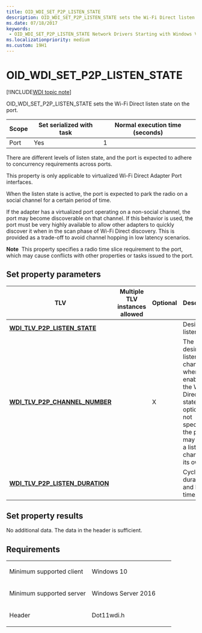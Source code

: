 ```yaml
---
title: OID_WDI_SET_P2P_LISTEN_STATE
description: OID_WDI_SET_P2P_LISTEN_STATE sets the Wi-Fi Direct listen state on the port.
ms.date: 07/18/2017
keywords:
 - OID_WDI_SET_P2P_LISTEN_STATE Network Drivers Starting with Windows Vista
ms.localizationpriority: medium
ms.custom: 19H1
---
```


# OID\_WDI\_SET\_P2P\_LISTEN\_STATE

[!INCLUDE[WDI topic note](../includes/wdi-version-warning.md)]


OID\_WDI\_SET\_P2P\_LISTEN\_STATE sets the Wi-Fi Direct listen state on the port.

| Scope | Set serialized with task | Normal execution time (seconds) |
|-------|--------------------------|---------------------------------|
| Port  | Yes                      | 1                               |

 

There are different levels of listen state, and the port is expected to adhere to concurrency requirements across ports.

This property is only applicable to virtualized Wi-Fi Direct Adapter Port interfaces.

When the listen state is active, the port is expected to park the radio on a social channel for a certain period of time.

If the adapter has a virtualized port operating on a non-social channel, the port may become discoverable on that channel. If this behavior is used, the port must be very highly available to allow other adapters to quickly discover it when in the scan phase of Wi-Fi Direct discovery. This is provided as a trade-off to avoid channel hopping in low latency scenarios.

**Note**  This property specifies a radio time slice requirement to the port, which may cause conflicts with other properties or tasks issued to the port.

 

## Set property parameters


| TLV                                                                         | Multiple TLV instances allowed | Optional | Description                                                                                                                                                      |
|-----------------------------------------------------------------------------|--------------------------------|----------|------------------------------------------------------------------------------------------------------------------------------------------------------------------|
| [**WDI\_TLV\_P2P\_LISTEN\_STATE**](./wdi-tlv-p2p-listen-state.md)       |                                |          | Desired listen state.                                                                                                                                            |
| [**WDI\_TLV\_P2P\_CHANNEL\_NUMBER**](./wdi-tlv-p2p-channel-number.md)   |                                | X        | The host’s desired listen channel when enabling the Wi-Fi Direct listen state. If this option is not specified, the port may select a listen channel on its own. |
| [**WDI\_TLV\_P2P\_LISTEN\_DURATION**](./wdi-tlv-p2p-listen-duration.md) |                                |          | Cycle duration and listen time.                                                                                                                                  |

 

## Set property results


No additional data. The data in the header is sufficient.

## Requirements

<table>
<colgroup>
<col width="50%" />
<col width="50%" />
</colgroup>
<tbody>
<tr class="odd">
<td><p>Minimum supported client</p></td>
<td><p>Windows 10</p></td>
</tr>
<tr class="even">
<td><p>Minimum supported server</p></td>
<td><p>Windows Server 2016</p></td>
</tr>
<tr class="odd">
<td><p>Header</p></td>
<td>Dot11wdi.h</td>
</tr>
</tbody>
</table>

 

